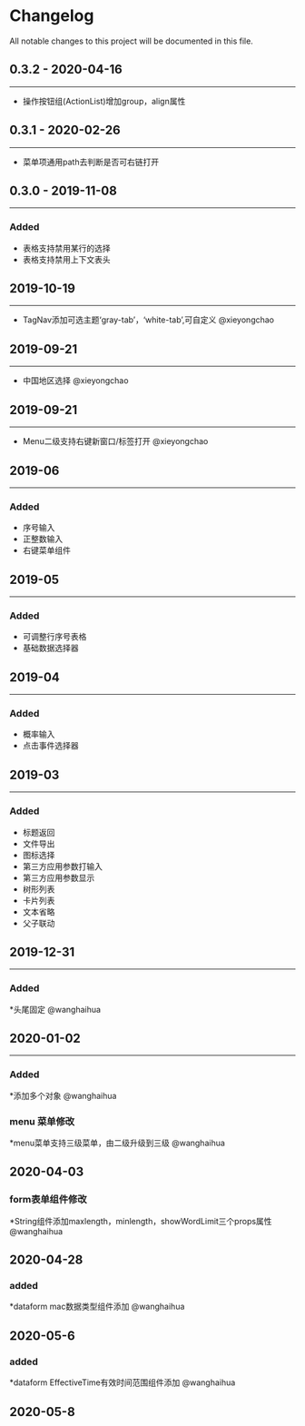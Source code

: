 # Changelog  
All notable changes to this project will be documented in this file.  
## 0.3.2 - 2020-04-16 
----
* 操作按钮组(ActionList)增加group，align属性

## 0.3.1 - 2020-02-26 
----
* 菜单项通用path去判断是否可右链打开

## 0.3.0 - 2019-11-08  
----
### Added  
* 表格支持禁用某行的选择  
* 表格支持禁用上下文表头  

## 2019-10-19   
----
* TagNav添加可选主题‘gray-tab’，‘white-tab’,可自定义 @xieyongchao  

## 2019-09-21   
-----
* 中国地区选择 @xieyongchao   

## 2019-09-21  
----
* Menu二级支持右键新窗口/标签打开  @xieyongchao  

## 2019-06    
----
### Added    
* 序号输入   
* 正整数输入   
* 右键菜单组件   

## 2019-05  
----
### Added  
* 可调整行序号表格    
* 基础数据选择器   

## 2019-04  
----
### Added    
* 概率输入  
* 点击事件选择器  

## 2019-03  
----
### Added  
* 标题返回  
* 文件导出  
* 图标选择 
* 第三方应用参数打输入  
* 第三方应用参数显示  
* 树形列表    
* 卡片列表  
* 文本省略  
* 父子联动 

## 2019-12-31
----
### Added
*头尾固定  @wanghaihua
## 2020-01-02
----
### Added
*添加多个对象  @wanghaihua

### menu 菜单修改
*menu菜单支持三级菜单，由二级升级到三级 @wanghaihua
## 2020-04-03
### form表单组件修改
*String组件添加maxlength，minlength，showWordLimit三个props属性 @wanghaihua
## 2020-04-28
### added
*dataform mac数据类型组件添加 @wanghaihua
## 2020-05-6
### added
*dataform EffectiveTime有效时间范围组件添加 @wanghaihua
## 2020-05-8


